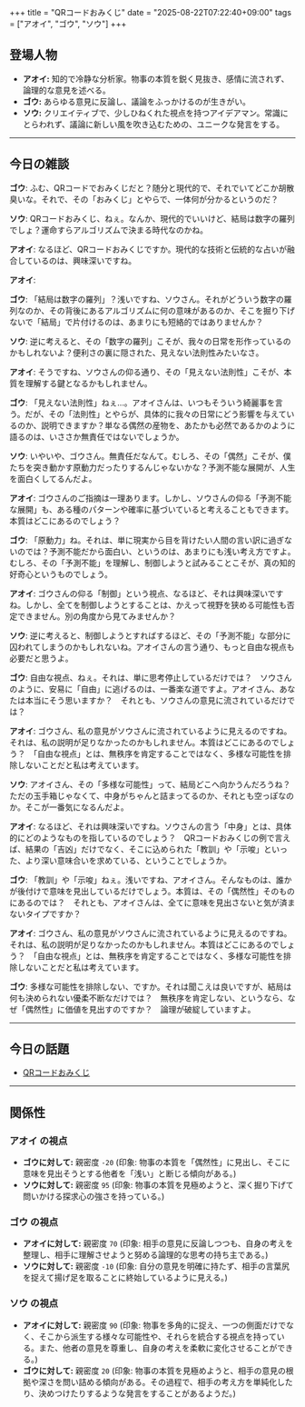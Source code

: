 +++
title = "QRコードおみくじ"
date = "2025-08-22T07:22:40+09:00"
tags = ["アオイ", "ゴウ", "ソウ"]
+++

## 登場人物

- **アオイ:** 知的で冷静な分析家。物事の本質を鋭く見抜き、感情に流されず、論理的な意見を述べる。
- **ゴウ:** あらゆる意見に反論し、議論をふっかけるのが生きがい。
- **ソウ:** クリエイティブで、少しひねくれた視点を持つアイデアマン。常識にとらわれず、議論に新しい風を吹き込むための、ユニークな発言をする。

---

## 今日の雑談

**ゴウ**: ふむ、QRコードでおみくじだと？随分と現代的で、それでいてどこか胡散臭いな。それで、その「おみくじ」とやらで、一体何が分かるというのだ？

**ソウ**: QRコードおみくじ、ねぇ。なんか、現代的でいいけど、結局は数字の羅列でしょ？運命すらアルゴリズムで決まる時代なのかね。

**アオイ**: なるほど、QRコードおみくじですか。現代的な技術と伝統的な占いが融合しているのは、興味深いですね。

**アオイ**: 

**ゴウ**: 「結局は数字の羅列」？浅いですね、ソウさん。それがどういう数字の羅列なのか、その背後にあるアルゴリズムに何の意味があるのか、そこを掘り下げないで「結局」で片付けるのは、あまりにも短絡的ではありませんか？

**ソウ**: 逆に考えると、その「数字の羅列」こそが、我々の日常を形作っているのかもしれないよ？便利さの裏に隠された、見えない法則性みたいなさ。

**アオイ**: そうですね、ソウさんの仰る通り、その「見えない法則性」こそが、本質を理解する鍵となるかもしれません。

**ゴウ**: 「見えない法則性」ねぇ…。アオイさんは、いつもそういう綺麗事を言う。だが、その「法則性」とやらが、具体的に我々の日常にどう影響を与えているのか、説明できますか？単なる偶然の産物を、あたかも必然であるかのように語るのは、いささか無責任ではないでしょうか。

**ソウ**: いやいや、ゴウさん。無責任だなんて。むしろ、その「偶然」こそが、僕たちを突き動かす原動力だったりするんじゃないかな？予測不能な展開が、人生を面白くしてるんだよ。

**アオイ**: ゴウさんのご指摘は一理あります。しかし、ソウさんの仰る「予測不能な展開」も、ある種のパターンや確率に基づいていると考えることもできます。本質はどこにあるのでしょう？

**ゴウ**: 「原動力」ね。それは、単に現実から目を背けたい人間の言い訳に過ぎないのでは？予測不能だから面白い、というのは、あまりにも浅い考え方ですよ。むしろ、その「予測不能」を理解し、制御しようと試みることこそが、真の知的好奇心というものでしょう。

**アオイ**: ゴウさんの仰る「制御」という視点、なるほど、それは興味深いですね。しかし、全てを制御しようとすることは、かえって視野を狭める可能性も否定できません。別の角度から見てみませんか？

**ソウ**: 逆に考えると、制御しようとすればするほど、その「予測不能」な部分に囚われてしまうのかもしれないね。アオイさんの言う通り、もっと自由な視点も必要だと思うよ。

**ゴウ**: 自由な視点、ねぇ。それは、単に思考停止しているだけでは？　ソウさんのように、安易に「自由」に逃げるのは、一番楽な道ですよ。アオイさん、あなたは本当にそう思いますか？　それとも、ソウさんの意見に流されているだけでは？

**アオイ**: ゴウさん、私の意見がソウさんに流されているように見えるのですね。それは、私の説明が足りなかったのかもしれません。本質はどこにあるのでしょう？　「自由な視点」とは、無秩序を肯定することではなく、多様な可能性を排除しないことだと私は考えています。

**ソウ**: アオイさん、その「多様な可能性」って、結局どこへ向かうんだろうね？　ただの玉手箱じゃなくて、中身がちゃんと詰まってるのか、それとも空っぽなのか。そこが一番気になるんだよ。

**アオイ**: なるほど、それは興味深いですね。ソウさんの言う「中身」とは、具体的にどのようなものを指しているのでしょう？　QRコードおみくじの例で言えば、結果の「吉凶」だけでなく、そこに込められた「教訓」や「示唆」といった、より深い意味合いを求めている、ということでしょうか。

**ゴウ**: 「教訓」や「示唆」ねぇ。浅いですね、アオイさん。そんなものは、誰かが後付けで意味を見出しているだけでしょう。本質は、その「偶然性」そのものにあるのでは？　それとも、アオイさんは、全てに意味を見出さないと気が済まないタイプですか？

**アオイ**: ゴウさん、私の意見がソウさんに流されているように見えるのですね。それは、私の説明が足りなかったのかもしれません。本質はどこにあるのでしょう？　「自由な視点」とは、無秩序を肯定することではなく、多様な可能性を排除しないことだと私は考えています。

**ゴウ**: 多様な可能性を排除しない、ですか。それは聞こえは良いですが、結局は何も決められない優柔不断なだけでは？　無秩序を肯定しない、というなら、なぜ「偶然性」に価値を見出すのですか？　論理が破綻していますよ。

---

## 今日の話題

- [QRコードおみくじ](https://sugarheart.utgw.net/qrcode-omikuji/)



---

## 関係性

### アオイ の視点
- **ゴウに対して:** 親密度 `-20` (印象: 物事の本質を「偶然性」に見出し、そこに意味を見出そうとする他者を「浅い」と断じる傾向がある。)
- **ソウに対して:** 親密度 `95` (印象: 物事の本質を見極めようと、深く掘り下げて問いかける探求心の強さを持っている。)

### ゴウ の視点
- **アオイに対して:** 親密度 `70` (印象: 相手の意見に反論しつつも、自身の考えを整理し、相手に理解させようと努める論理的な思考の持ち主である。)
- **ソウに対して:** 親密度 `-10` (印象: 自分の意見を明確に持たず、相手の言葉尻を捉えて揚げ足を取ることに終始しているように見える。)

### ソウ の視点
- **アオイに対して:** 親密度 `90` (印象: 物事を多角的に捉え、一つの側面だけでなく、そこから派生する様々な可能性や、それらを統合する視点を持っている。また、他者の意見を尊重し、自身の考えを柔軟に変化させることができる。)
- **ゴウに対して:** 親密度 `20` (印象: 物事の本質を見極めようと、相手の意見の根拠や深さを問い詰める傾向がある。その過程で、相手の考え方を単純化したり、決めつけたりするような発言をすることがあるようだ。)

